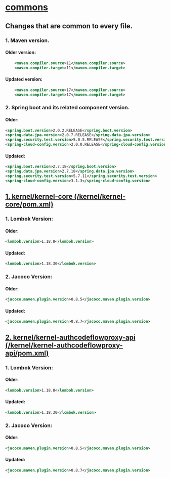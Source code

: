 # <a href="https://github.com/mosip/commons" style="background: url('image-url') repeat;">commons</a>

<!-- ## <a href="https://github.com/mosip/resident-services/blob/master/resident/pom.xml" style="background: url('image-url') repeat;">resident\pom.xml (Parent pom.xml)</a> -->

## Changes that are common to every file.

### 1. Maven version.


#### Older version:

```xml
    <maven.compiler.source>11</maven.compiler.source>
    <maven.compiler.target>11</maven.compiler.target>
```

#### Updated version:

```xml
    <maven.compiler.source>17</maven.compiler.source>
    <maven.compiler.target>17</maven.compiler.target>
```

### 2. Spring boot and its related component version.

#### Older:

```xml
<spring.boot.version>2.0.2.RELEASE</spring.boot.version>
<spring.data.jpa.version>2.0.7.RELEASE</spring.data.jpa.version>
<spring.security.test.version>5.0.5.RELEASE</spring.security.test.version>
<spring-cloud-config.version>2.0.0.RELEASE</spring-cloud-config.version>
```

#### Updated:

```xml
<spring.boot.version>2.7.18</spring.boot.version>
<spring.data.jpa.version>2.7.18</spring.data.jpa.version>
<spring.security.test.version>5.7.11</spring.security.test.version>
<spring-cloud-config.version>3.1.3</spring-cloud-config.version>
```



## <a href="https://github.com/mosip/commons/blob/master/kernel/kernel-core/pom.xml" style="background: url('image-url') repeat;">1. kernel/kernel-core (/kernel/kernel-core/pom.xml)</a>


### 1. Lombok Version:

#### Older:

```xml
<lombok.version>1.18.8</lombok.version>
```

#### Updated:

```xml
<lombok.version>1.18.30</lombok.version>
```

### 2. Jacoco Version:

#### Older:

```xml
<jacoco.maven.plugin.version>0.8.5</jacoco.maven.plugin.version>
```

#### Updated:

```xml
<jacoco.maven.plugin.version>0.8.7</jacoco.maven.plugin.version>
```




## <a href="https://github.com/mosip/commons/blob/master/kernel/kernel-authcodeflowproxy-api/pom.xml" style="background: url('image-url') repeat;">2. kernel/kernel-authcodeflowproxy-api (/kernel/kernel-authcodeflowproxy-api/pom.xml)</a>


### 1. Lombok Version:

#### Older:

```xml
<lombok.version>1.18.8</lombok.version>
```

#### Updated:

```xml
<lombok.version>1.18.30</lombok.version>
```

### 2. Jacoco Version:

#### Older:

```xml
<jacoco.maven.plugin.version>0.8.5</jacoco.maven.plugin.version>
```

#### Updated:

```xml
<jacoco.maven.plugin.version>0.8.7</jacoco.maven.plugin.version>
```

        




<!-- ## 3. h2:

### Older:

```xml
<h2.version>1.4.197</h2.version>
```

### Updated:

```xml
<h2.version>2.2.224</h2.version>
```

## 4. Postgresql

### Older:

```xml
<postgresql.version>42.2.2</postgresql.version>
```

### Updated:

```xml
<postgresql.version>42.7.2</postgresql.version>
```

## 5. hibernate

### Older:

```xml
<hibernate.version>5.2.17.Final</hibernate.version>
```

### Updated:

```xml
<hibernate.version>6.4.4.Final</hibernate.version>
```

## 6. junit

### Older:

```xml
<junit.version>4.12</junit.version>
```

### Updated:

```xml
<junit.version>4.13.2</junit.version>
```

## 7. lombok

### Older:

```xml
<lombok.version>1.18.8</lombok.version>
```

### Updated:

```xml
<lombok.version>1.18.30</lombok.version>
```

## <a href="https://github.com/mosip/resident-services/blob/master/resident/resident-service/pom.xml" style="background: url('image-url') repeat;">resident\resident-service\pom.xml</a>

### Added plugin to support lombok (needed for java 17):

```xml
<plugin>
    <groupId>org.apache.maven.plugins</groupId>
    <artifactId>maven-compiler-plugin</artifactId>
    <version>${maven.compiler.version}</version>
    <configuration>
        <source>${maven.compiler.source}</source>
        <target>${maven.compiler.target}</target>
        <fork>true</fork>
        <compilerArgs>
            <arg>-J--add-opens=jdk.compiler/com.sun.tools.javac.code=ALL-UNNAMED</arg>
            <arg>-J--add-opens=jdk.compiler/com.sun.tools.javac.comp=ALL-UNNAMED</arg>
            <arg>-J--add-opens=jdk.compiler/com.sun.tools.javac.file=ALL-UNNAMED</arg>
            <arg>-J--add-opens=jdk.compiler/com.sun.tools.javac.main=ALL-UNNAMED</arg>
            <arg>-J--add-opens=jdk.compiler/com.sun.tools.javac.model=ALL-UNNAMED</arg>
            <arg>-J--add-opens=jdk.compiler/com.sun.tools.javac.parser=ALL-UNNAMED</arg>
            <arg>-J--add-opens=jdk.compiler/com.sun.tools.javac.processing=ALL-UNNAMED</arg>
            <arg>-J--add-opens=jdk.compiler/com.sun.tools.javac.tree=ALL-UNNAMED</arg>
            <arg>-J--add-opens=jdk.compiler/com.sun.tools.javac.util=ALL-UNNAMED</arg>
            <arg>-J--add-opens=jdk.compiler/com.sun.tools.javac.jvm=ALL-UNNAMED</arg>
        </compilerArgs>
        <annotationProcessorPaths>
            <path>
                <groupId>org.projectlombok</groupId>
                <artifactId>lombok</artifactId>
                <version>${lombok.version}</version>
            </path>
        </annotationProcessorPaths>
    </configuration>
</plugin>
```

## 2. springdoc:

### Older:

```xml
<version>2.5.4</version>
```

### Updated:

```xml
<version>${spring.boot.version}</version>
```
 -->

